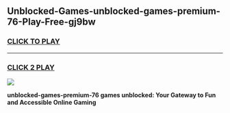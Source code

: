 
## Unblocked-Games-unblocked-games-premium-76-Play-Free-gj9bw
<h3>
<a href="https://premium76.site?title=unblocked-games-premium-76&ref=23A">CLICK TO PLAY</a></h3>
<hr>

<h3>
<a href="https://premium76.site?title=unblocked-games-premium-76&ref=23A">CLICK 2 PLAY</a>
  
</h3>

<a href="https://premium76.site?title=unblocked-games-premium-76&ref=23A"><img src="https://clearcache.store/games.png"></a>


**unblocked-games-premium-76 games unblocked: Your Gateway to Fun and Accessible Online Gaming**
